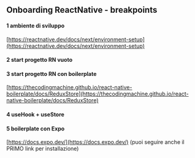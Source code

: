 ## Onboarding ReactNative - breakpoints

#### 1 ambiente di sviluppo

[https://reactnative.dev/docs/next/environment-setup](https://reactnative.dev/docs/next/environment-setup)

#### 2 start progetto RN vuoto

#### 3 start progetto RN con boilerplate

[https://thecodingmachine.github.io/react-native-boilerplate/docs/ReduxStore](https://thecodingmachine.github.io/react-native-boilerplate/docs/ReduxStore)

#### 4 useHook + useStore

#### 5 boilerplate con Expo

[https://docs.expo.dev/](https://docs.expo.dev/)
(puoi seguire anche il PRIMO link per installazione)
